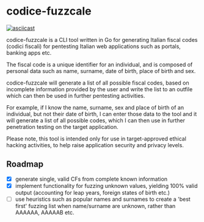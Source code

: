 
# codice-fuzzcale

[![asciicast](https://asciinema.org/a/428249.svg)](https://asciinema.org/a/428249)

codice-fuzzcale is a CLI tool written in Go for generating Italian fiscal codes (codici fiscali) for pentesting Italian web applications such as portals, banking apps etc. 

The fiscal code is a unique identifier for an individual, and is composed of personal data such as name, surname, date of birth, place of birth and sex. 

codice-fuzzcale will generate a list of all possible fiscal codes, based on incomplete information provided by the user and write the list to an outfile which can then be used in further pentesting activities. 

For example, if I know the name, surname, sex and place of birth of an individual, but not their date of birth, I can enter those data to the tool and it will generate a list of all possible codes, which I can then use in further penetration testing on the target application. 

Please note, this tool is intended only for use in target-approved ethical hacking activities, to help raise application security and privacy levels. 

## Roadmap
- [X] generate single, valid CFs from complete known information
- [X] implement functionality for fuzzing unknown values, yielding 100% valid output (accounting for leap years, foreign states of birth etc.)
- [ ] use heuristics such as popular names and surnames to create a 'best first' fuzzing list when name/surname are unknown, rather than AAAAAA, AAAAAB etc. 
